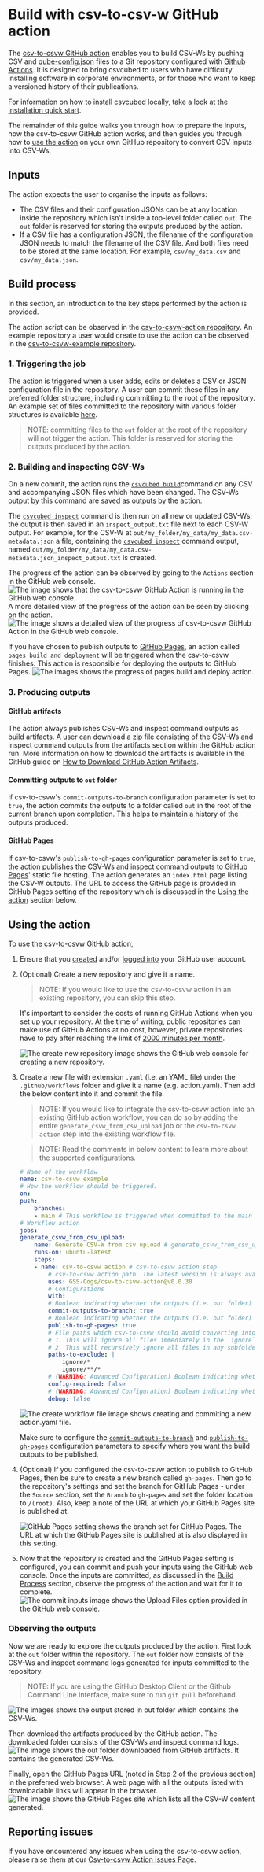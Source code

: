 # Build with csv-to-csv-w GitHub action

The [csv-to-csvw GitHub action](https://github.com/marketplace/actions/csv-to-csvw-action) enables you to build CSV-Ws by pushing CSV and [qube-config.json](https://gss-cogs.github.io/csvcubed-docs/external/guides/configuration/qube-config/) files to a Git repository configured with [Github Actions](https://docs.github.com/en/actions). It is designed to bring csvcubed to users who have difficulty installing software in corporate environments, or for those who want to keep a versioned history of their publications.

For information on how to install csvcubed locally, take a look at the [installation quick start](https://gss-cogs.github.io/csvcubed-docs/external/quick-start/installation/).

The remainder of this guide walks you through how to prepare the inputs, how the csv-to-csvw GitHub action works, and then guides you through how to [use the action](#using-the-action) on your own GitHub repository to convert CSV inputs into CSV-Ws.

## Inputs 

The action expects the user to organise the inputs as follows:

* The CSV files and their configuration JSONs can be at any location inside the repository which isn't inside a top-level folder called `out`. The `out` folder is reserved for storing the outputs produced by the action.
* If a CSV file has a configuration JSON, the filename of the configuration JSON needs to match the filename of the CSV file. And both files need to be stored at the same location. For example, `csv/my_data.csv` and `csv/my_data.json`.


## Build process

In this section, an introduction to the key steps performed by the action is provided.

The action script can be observed in the [csv-to-csvw-action repository](https://github.com/GSS-Cogs/csv-to-csvw-action). An example repository a user would create to use the action can be observed in the [csv-to-csvw-example repository](https://github.com/GSS-Cogs/csv-to-csvw-action-example).

### 1. Triggering the job

The action is triggered when a user adds, edits or deletes a CSV or JSON configuration file in the repository. A user can commit these files in any preferred folder structure, including committing to the root of the repository. An example set of files committed to the repository with various folder structures is available [here](https://github.com/GSS-Cogs/csv-to-csvw-action-example).

>NOTE: committing files to the `out` folder at the root of the repository will not trigger the action. This folder is reserved for storing the outputs produced by the action.

### 2. Building and inspecting CSV-Ws

On a new commit, the action runs the [`csvcubed build`](https://gss-cogs.github.io/csvcubed-docs/external/guides/command-line/build-command/)command on any CSV and accompanying JSON files which have been changed. The CSV-Ws output by this command are saved as [outputs](#3-producing-outputs) by the action. 

The [`csvcubed inspect`](https://gss-cogs.github.io/csvcubed-docs/external/guides/command-line/inspect-command/) command is then run on all new or updated CSV-Ws; the output is then saved in an `inspect_output.txt` file next to each CSV-W output. For example, for the CSV-W at `out/my_folder/my_data/my_data.csv-metadata.json` a file, containing the [`csvcubed inspect`](https://gss-cogs.github.io/csvcubed-docs/external/guides/command-line/inspect-command/) command output, named `out/my_folder/my_data/my_data.csv-metadata.json_inspect_output.txt` is created.

The progress of the action can be observed by going to the `Actions` section in the GitHub web console.
![The image shows that the csv-to-csvw GitHub Action is running in the GitHub web console.](docs/images/action_running.png "GitHub Action Running")
A more detailed view of the progress of the action can be seen by clicking on the action.
![The image shows a detailed view of the progress of csv-to-csvw GitHub Action in the GitHub web console.](docs/images/action_running_detailed.png "GitHub Action Running Detailed")

If you have chosen to publish outputs to [GitHub Pages](#github-pages), an action called `pages build and deployment` will be triggered when the csv-to-csvw finishes. This action is responsible for deploying the outputs to GitHub Pages.
![The images shows the progress of pages build and deploy action.](docs/images/pages_build_action.png "Pages Build and Deployment Action")

### 3. Producing outputs

#### GitHub artifacts

The action always publishes CSV-Ws and inspect command outputs as build artifacts. A user can download a zip file consisting of the CSV-Ws and inspect command outputs from the artifacts section within the GitHub action run. More information on how to download the artifacts is available in the GitHub guide on [How to Download GitHub Action Artifacts](https://docs.github.com/en/actions/managing-workflow-runs/downloading-workflow-artifacts).

#### Committing outputs to `out` folder

If csv-to-csvw's `commit-outputs-to-branch` configuration parameter is set to `true`, the action commits the outputs to a folder called `out` in the root of the current branch upon completion. This helps to maintain a history of the outputs produced.

#### GitHub Pages

If csv-to-csvw's `publish-to-gh-pages` configuration parameter is set to `true`, the action publishes the CSV-Ws and inspect command outputs to [GitHub Pages](https://pages.github.com/)' static file hosting. The action generates an `index.html` page listing the CSV-W outputs. The URL to access the GitHub page is provided in GitHub Pages setting of the repository which is discussed in the [Using the action](#using-the-action) section below.

## Using the action

To use the csv-to-csvw GitHub action,

1. Ensure that you [created](https://github.com/signup) and/or [logged into](https://github.com/login) your GitHub user account.

2. (Optional) Create a new repository and give it a name.

    >NOTE: If you would like to use the csv-to-csvw action in an existing repository, you can skip this step.
    
    It's important to consider the costs of running GitHub Actions when you set up your repository. At the time of writing, public repositories can make use of GitHub Actions at no cost, however, private repositories have to pay after reaching the limit of [2000 minutes per month](https://github.com/pricing).

    ![The create new repository image shows the GitHub web console for creating a new repository.](docs/images/create_new_repo.png "Create Repository")

3. Create a new file with extension `.yaml` (i.e. an YAML file) under the `.github/workflows` folder and give it a name (e.g. action.yaml). Then add the below content into it and commit the file.

    > NOTE: If you would like to integrate the csv-to-csvw action into an existing GitHub action workflow, you can do so by adding the entire `generate_csvw_from_csv_upload` job or the `csv-to-csvw action` step into the existing workflow file.

    > NOTE: Read the comments in below content to learn more about the supported configurations.

    ```YAML
    # Name of the workflow
    name: csv-to-csvw example
    # How the workflow should be triggered.
    on:
    push:
        branches:
        - main # This workflow is triggered when committed to the main branch.
    # Workflow action
    jobs:
    generate_csvw_from_csv_upload:
        name: Generate CSV-W from csv upload # generate_csvw_from_csv_upload job
        runs-on: ubuntu-latest
        steps:
        - name: csv-to-csvw action # csv-to-csvw action step
            # csv-to-csvw action path. The latest version is always available at https://github.com/marketplace/actions/csv-to-csvw-action
            uses: GSS-Cogs/csv-to-csvw-action@v0.0.30
            # Configurations
            with:
            # Boolean indicating whether the outputs (i.e. out folder) should be committed to the current branch (default is true).
            commit-outputs-to-branch: true
            # Boolean indicating whether the outputs (i.e. out folder) should be published to the gh-pages branch and GitHub Pages (default is true).
            publish-to-gh-pages: true
            # File paths which csv-to-csvw should avoid converting into CSV-Ws
            # 1. This will ignore all files immediately in the `ignore` directory.
            # 2. This will recursively ignore all files in any subfolders of the `ignore` directory.
            paths-to-exclude: |
                ignore/*
                ignore/**/*
            # (WARNING: Advanced Configuration) Boolean indicating whether to only convert CSV files which have a companion JSON configuration file into CSV-Ws.
            config-required: false
            # (WARNING: Advanced Configuration) Boolean indicating whether to output debug statements in order to help diagnose a fault or unexpected behaviour.
            debug: false
    ```

    ![The create workflow file image shows creating and commiting a new action.yaml file.](docs/images/create_workflow_file.png "Create Workflow File")

    Make sure to configure the [`commit-outputs-to-branch`](#committing-outputs-to-out-folder) and [`publish-to-gh-pages`](#github-pages) configuration parameters to specify where you want the build outputs to be published.

4. (Optional) If you configured the csv-to-csvw action to publish to GitHub Pages, then be sure to create a new branch called `gh-pages`. Then go to the repository's settings and set the branch for GitHub Pages - under the `Source` section, set the `Branch` to `gh-pages` and set the folder location to `/(root)`. Also, keep a note of the URL at which your GitHub Pages site is published at.

    ![GitHub Pages setting shows the branch set for GitHub Pages. The URL at which the GitHub Pages site is published at is also displayed in this setting.](docs/images/github_pages_setting.png "GitHub Pages Setting")

5. Now that the repository is created and the GitHub Pages setting is configured, you can commit and push your inputs using the GitHub web console. Once the inputs are committed, as discussed in the [Build Process](#build-process) section, observe the progress of the action and wait for it to complete.
![The commit inputs image shows the Upload Files option provided in the GitHub web console.](docs/images/commit_files.png "Commit Inputs")

### Observing the outputs

Now we are ready to explore the outputs produced by the action. First look at the `out` folder within the repository. The `out` folder now consists of the CSV-Ws and inspect command logs generated for inputs committed to the repository.

>NOTE: If you are using the GitHub Desktop Client or the Github Command Line Interface, make sure to run `git pull` beforehand.

![The images shows the output stored in out folder which contains the CSV-Ws.](docs/images/out_folder.png "Out Folder")

Then download the artifacts produced by the GitHub action. The downloaded folder consists of the CSV-Ws and inspect command logs.
![The image shows the out folder downloaded from GitHub artifacts. It contains the generated CSV-Ws.](docs/images/artifact_folder.png "Artifact Folder")

Finally, open the GitHub Pages URL (noted in Step 2 of the previous section) in the preferred web browser. A web page with all the outputs listed with downloadable links will appear in the browser.
![The image shows the GitHub Pages site which lists all the CSV-W content generated.](docs/images/github_pages_web_page.png "GitHub Pages Site")

## Reporting issues

If you have encountered any issues when using the csv-to-csvw action, please raise them at our [Csv-to-csvw Action Issues Page](https://github.com/GSS-Cogs/csv-to-csvw-action/issues).